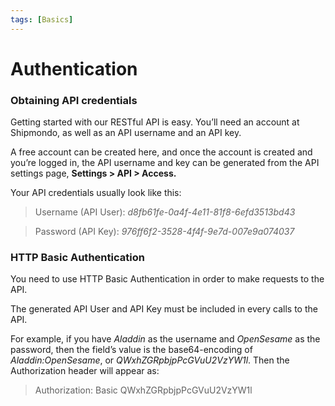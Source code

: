 ```yaml
---
tags: [Basics]
---
```


# Authentication

### Obtaining API credentials

Getting started with our RESTful API is easy. You’ll need an account at Shipmondo, as well as an API username and an API key.

A free account can be created here, and once the account is created and you’re logged in, the API username and key can be generated from the API settings page, **Settings > API > Access.**

Your API credentials usually look like this:

> Username (API User): *d8fb61fe-0a4f-4e11-81f8-6efd3513bd43*

> Password (API Key): *976ff6f2-3528-4f4f-9e7d-007e9a074037*

### HTTP Basic Authentication

You need to use HTTP Basic Authentication in order to make requests to the API.

The generated API User and API Key must be included in every calls to the API.

For example, if you have *Aladdin* as the username and *OpenSesame* as the password, then the field’s value is the base64-encoding of *Aladdin:OpenSesame*, or *QWxhZGRpbjpPcGVuU2VzYW1l*. Then the Authorization header will appear as:

> Authorization: Basic QWxhZGRpbjpPcGVuU2VzYW1l